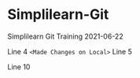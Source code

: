 # Simplilearn-Git
Simplilearn Git Training 2021-06-22

Line 4 `<Made Changes on Local>`
Line 5




Line 10 <Made Changes on Remote>
